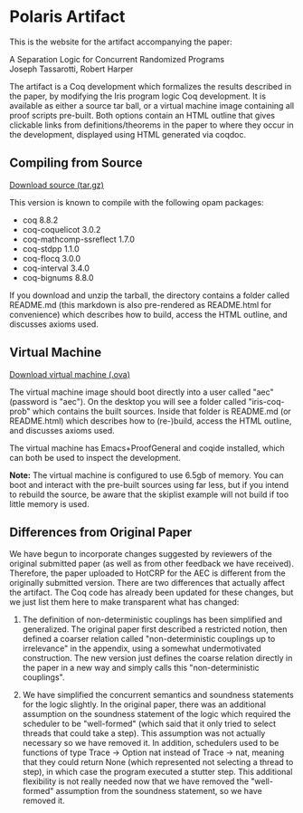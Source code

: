 # Polaris Artifact

This is the website for the artifact accompanying the paper:

A Separation Logic for Concurrent Randomized Programs  
Joseph Tassarotti, Robert Harper

The artifact is a Coq development which formalizes the results described in the
paper, by modifying the Iris program logic Coq development. It is available as
either a source tar ball, or a virtual machine image containing all proof
scripts pre-built. Both options contain an HTML outline that gives clickable
links from definitions/theorems in the paper to where they occur in the
development, displayed using HTML generated via coqdoc.

## Compiling from Source

[Download source (tar.gz)](https://github.com/jtassarotti/polaris/releases/download/vAEC/iris-coq-prob.tar.gz)

This version is known to compile with the following opam packages:

 - coq                                8.8.2
 - coq-coquelicot                     3.0.2
 - coq-mathcomp-ssreflect             1.7.0
 - coq-stdpp                          1.1.0
 - coq-flocq                          3.0.0
 - coq-interval                       3.4.0
 - coq-bignums                        8.8.0

If you download and unzip the tarball, the directory contains a folder called
README.md (this markdown is also pre-rendered as README.html for convenience)
which describes how to build, access the HTML outline, and discusses axioms
used.

## Virtual Machine

[Download virtual machine (.ova)](https://github.com/jtassarotti/polaris/releases/download/vAEC/polaris-vm.ova)

The virtual machine image should boot directly into a user called "aec"
(password is "aec").  On the desktop you will see a folder called
"iris-coq-prob" which contains the built sources. Inside that folder is
README.md (or README.html) which describes how to (re-)build, access the HTML
outline, and discusses axioms used.

The virtual machine has Emacs+ProofGeneral and coqide installed, which can both
be used to inspect the development.

**Note:** The virtual machine is configured to use 6.5gb of memory. You can
   boot and interact with the pre-built sources using far less, but if you
   intend to rebuild the source, be aware that the skiplist example will not
   build if too little memory is used.

## Differences from Original Paper

We have begun to incorporate changes suggested by reviewers of the original
submitted paper (as well as from other feedback we have received). Therefore,
the paper uploaded to HotCRP for the AEC is different from the originally
submitted version. There are two differences that actually affect the artifact.
The Coq code has already been updated for these changes, but we just list them
here to make transparent what has changed:

1. The definition of non-deterministic couplings has been simplified and
generalized. The original paper first described a restricted notion, then
defined a coarser relation called "non-deterministic couplings up to
irrelevance" in the appendix, using a somewhat undermotivated construction. The
new version just defines the coarse relation directly in the paper in a new way
and simply calls this "non-deterministic couplings".

2. We have simplified the concurrent semantics and soundness statements for the
logic slightly. In the original paper, there was an additional assumption on the
soundness statement of the logic which required the scheduler to be
"well-formed" (which said that it only tried to select threads that could take a
step). This assumption was not actually necessary so we have removed it. In
addition, schedulers used to be functions of type Trace -> Option nat instead of
Trace -> nat, meaning that they could return None (which represented not
selecting a thread to step), in which case the program executed a stutter
step. This additional flexibility is not really needed now that we have removed
the "well-formed" assumption from the soundness statement, so we have removed
it.
